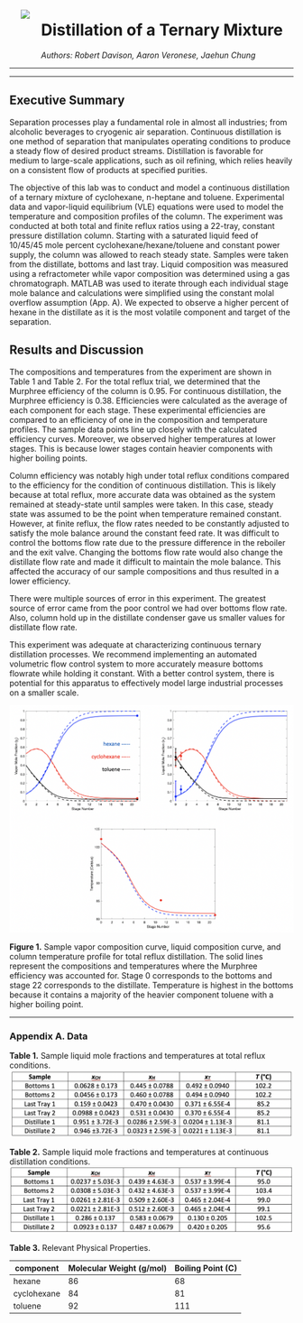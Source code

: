 <img src="https://www.chemengr.ucsb.edu/sites/chemengr.ucsb.edu/files/images/chemengr-logo-transparent.png" style="float: left; margin: 20px; height: 55px">

# Distillation of a Ternary Mixture 
_Authors: Robert Davison, Aaron Veronese, Jaehun Chung_

---
---

## Executive Summary

Separation processes play a fundamental role in almost all industries; from alcoholic beverages to cryogenic air separation. Continuous distillation is one method of separation that manipulates operating conditions to produce a steady flow of desired product streams. Distillation is favorable for medium to large-scale applications, such as oil refining, which relies heavily on a consistent flow of products at specified purities. 

The objective of this lab was to conduct and model a continuous distillation of a ternary mixture of cyclohexane, n-heptane and toluene. Experimental data and vapor-liquid equilibrium (VLE) equations were used to model the temperature and composition profiles of the column. The experiment was conducted at both total and finite reflux ratios using a 22-tray, constant pressure distillation column. Starting with a saturated liquid feed of 10/45/45 mole percent cyclohexane/hexane/toluene and constant power supply, the column was allowed to reach steady state. Samples were taken from the distillate, bottoms and last tray. Liquid composition was measured using a refractometer while vapor composition was determined using a gas chromatograph. MATLAB was used to iterate through each individual stage mole balance and calculations were simplified using the constant molal overflow assumption (App. A). We expected to observe a higher percent of hexane in the distillate as it is the most volatile component and target of the separation.

## Results and Discussion

The compositions and temperatures from the experiment are shown in Table 1 and Table 2. For the total reflux trial, we determined that the Murphree efficiency of the column is 0.95. For continuous distillation, the Murphree efficiency is 0.38. Efficiencies were calculated as the average of each component for each stage. These experimental efficiencies are compared to an efficiency of one in the composition and temperature profiles. The sample data points line up closely with the calculated efficiency curves. Moreover, we observed higher temperatures at lower stages. This is because lower stages contain heavier components with higher boiling points. 

Column efficiency was notably high under total reflux conditions compared to the efficiency for the condition of continuous distillation. This is likely because at total reflux, more accurate data was obtained as the system remained at steady-state until samples were taken. In this case, steady state was assumed to be the point when temperature remained constant. However, at finite reflux, the flow rates needed to be constantly adjusted to satisfy the mole balance around the constant feed rate. It was difficult to control the bottoms flow rate due to the pressure difference in the reboiler and the exit valve. Changing the bottoms flow rate would also change the distillate flow rate and made it difficult to maintain the mole balance. This affected the accuracy of our sample compositions and thus resulted in a lower efficiency. 

There were multiple sources of error in this experiment. The greatest source of error came from the poor control we had over bottoms flow rate. Also, column hold up in the distillate condenser gave us smaller values for distillate flow rate. 

This experiment was adequate at characterizing continuous ternary distillation processes. We recommend implementing an automated volumetric flow control system to more accurately measure bottoms flowrate while holding it constant. With a better control system, there is potential for this apparatus to effectively model large industrial processes on a smaller scale.

![](images/profiles.png)

**Figure 1.** Sample vapor composition curve, liquid composition curve, and column temperature profile for total reflux distillation. The solid lines represent the compositions and temperatures where the Murphree efficiency was accounted for. Stage 0 corresponds to the bottoms and stage 22 corresponds to the distillate. Temperature is highest in the bottoms because it contains a majority of the heavier component toluene with a higher boiling point.

---

### Appendix A. Data


**Table 1.** Sample liquid mole fractions and temperatures at total reflux conditions.
![](images/table1.png)


**Table 2.** Sample liquid mole fractions and temperatures at continuous distillation conditions.
![](images/table2.png)


**Table 3.** Relevant Physical Properties. 

|component   | Molecular Weight (g/mol)  | Boiling Point (C)  |
|---|---|---|
|hexane   | 86  | 68   |
| cyclohexane  | 84  | 81  |
| toluene  |  92 | 111  |